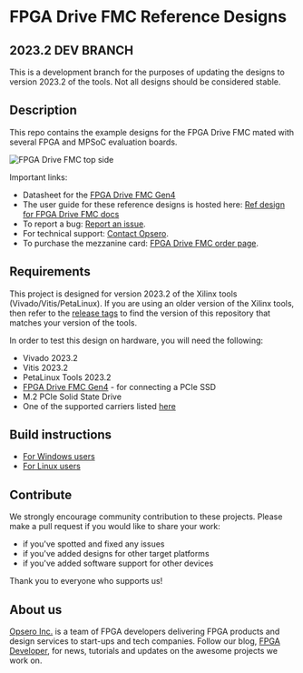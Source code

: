 FPGA Drive FMC Reference Designs
================================

## 2023.2 DEV BRANCH

This is a development branch for the purposes of updating the designs to version 2023.2 of the tools.
Not all designs should be considered stable.

## Description

This repo contains the example designs for the FPGA Drive FMC mated with several FPGA and MPSoC evaluation boards.

![FPGA Drive FMC top side](docs/source/images/fpga-drive-fmc.jpg "FPGA Drive FMC")

Important links:

* Datasheet for the [FPGA Drive FMC Gen4](https://www.fpgadrive.com/docs/fpga-drive-fmc-gen4/overview/ "FPGA Drive FMC Gen4 Datasheet")
* The user guide for these reference designs is hosted here: [Ref design for FPGA Drive FMC docs](https://refdesign.fpgadrive.com "Ref design for FPGA Drive FMC docs")
* To report a bug: [Report an issue](https://github.com/fpgadeveloper/fpga-drive-aximm-pcie/issues "Report an issue").
* For technical support: [Contact Opsero](https://opsero.com/contact-us "Contact Opsero").
* To purchase the mezzanine card: [FPGA Drive FMC order page](https://opsero.com/product/fpga-drive-fmc-gen4/ "FPGA Drive FMC order page").

## Requirements

This project is designed for version 2023.2 of the Xilinx tools (Vivado/Vitis/PetaLinux). 
If you are using an older version of the Xilinx tools, then refer to the 
[release tags](https://github.com/fpgadeveloper/fpga-drive-aximm-pcie/tags "releases")
to find the version of this repository that matches your version of the tools.

In order to test this design on hardware, you will need the following:

* Vivado 2023.2
* Vitis 2023.2
* PetaLinux Tools 2023.2
* [FPGA Drive FMC Gen4](http://fpgadrive.com "FPGA Drive FMC Gen4") - for connecting a PCIe SSD
* M.2 PCIe Solid State Drive
* One of the supported carriers listed [here](https://www.fpgadrive.com/docs/fpga-drive-fmc-gen4/compatibility/)

## Build instructions

* [For Windows users](https://refdesign.fpgadrive.com/en/latest/build_instructions.html#windows-users)
* [For Linux users](https://refdesign.fpgadrive.com/en/latest/build_instructions.html#linux-users)

## Contribute

We strongly encourage community contribution to these projects. Please make a pull request if you
would like to share your work:
* if you've spotted and fixed any issues
* if you've added designs for other target platforms
* if you've added software support for other devices

Thank you to everyone who supports us!

## About us

[Opsero Inc.](https://opsero.com "Opsero Inc.") is a team of FPGA developers delivering FPGA products and 
design services to start-ups and tech companies. Follow our blog, 
[FPGA Developer](https://www.fpgadeveloper.com "FPGA Developer"), for news, tutorials and
updates on the awesome projects we work on.

